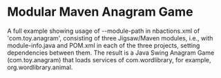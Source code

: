 # Modular Maven Anagram Game

A full example showing usage of --module-path in nbactions.xml of 'com.toy.anagram', consisting of three Jigsaw/Maven modules, i.e.,
with module-info.java and POM.xml in each of the three projects, setting dependencies between them. The result is a Java Swing
Anagram Game (com.toy.anagram) that loads services of com.wordlibrary, for example, org.wordlibrary.animal.
